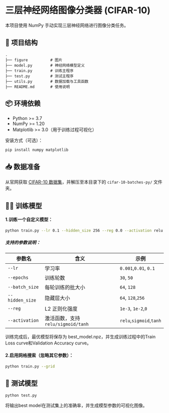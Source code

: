 # 三层神经网络图像分类器 (CIFAR-10)

本项目使用 NumPy 手动实现三层神经网络进行图像分类任务。

## 📁 项目结构

```
.
├── figure        	# 图片
├── model.py        # 神经网络模型定义
├── train.py        # 训练主程序
├── test.py         # 测试主程序
├── utils.py        # 数据加载与工具函数
├── README.md       # 使用说明
```

## 📦 环境依赖

- Python >= 3.7
- NumPy >= 1.20
- Matplotlib >= 3.0（用于训练过程可视化）

安装方式（可选）：

```bash
pip install numpy matplotlib
```

## 📥 数据准备

从官网获取 [CIFAR-10 数据集](https://www.cs.toronto.edu/~kriz/cifar.html)，并解压至本目录下的 `cifar-10-batches-py/` 文件夹。

## 🏃‍♂️ 训练模型

#### 1.训练一个自定义模型：

```bash
python train.py --lr 0.1 --hidden_size 256 --reg 0.0 --activation relu --epochs 30 --batch_size 128 --verbose --plot
```

##### 支持的参数说明：

| 参数名          | 含义                               | 示例                    |
| --------------- | ---------------------------------- | ----------------------- |
| `--lr`          | 学习率                             | `0.001`,`0.01`, `0.1`   |
| `--epochs`      | 训练轮数                           | `30`, `50`              |
| `--batch_size`  | 每轮训练的批大小                   | `64`, `128`             |
| `--hidden_size` | 隐藏层大小                         | `64`, `128`,`256`       |
| `--reg`         | L2 正则化强度                      | `1e-3`, `1e-2`,`0`      |
| `--activation`  | 激活函数，支持 `relu/sigmoid/tanh` | `relu`,`sigmoid`,`tanh` |

训练完成后，最优模型将保存为 best_model.npz，并生成训练过程中的Train Loss curve和Validation Accuracy curve。

#### 2.启用网格搜索（忽略其它参数）：

```bash
python train.py --grid
```

## 🧪 测试模型

```bash
python test.py
```

将输出best model在测试集上的准确率，并生成模型参数的可视化图像。

